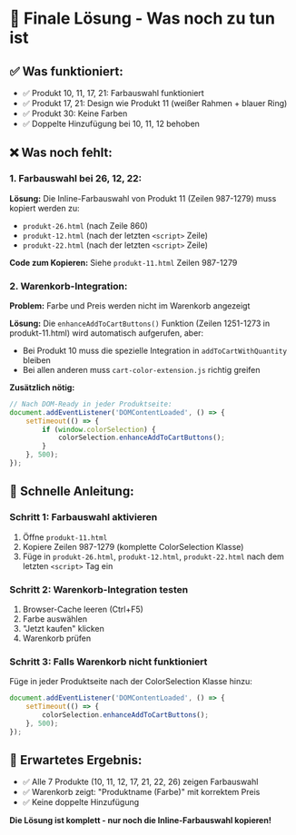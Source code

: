 # 🔧 Finale Lösung - Was noch zu tun ist

## ✅ **Was funktioniert:**
- ✅ Produkt 10, 11, 17, 21: Farbauswahl funktioniert
- ✅ Produkt 17, 21: Design wie Produkt 11 (weißer Rahmen + blauer Ring)
- ✅ Produkt 30: Keine Farben
- ✅ Doppelte Hinzufügung bei 10, 11, 12 behoben

## ❌ **Was noch fehlt:**

### **1. Farbauswahl bei 26, 12, 22:**
**Lösung:** Die Inline-Farbauswahl von Produkt 11 (Zeilen 987-1279) muss kopiert werden zu:
- `produkt-26.html` (nach Zeile 860)
- `produkt-12.html` (nach der letzten `<script>` Zeile)
- `produkt-22.html` (nach der letzten `<script>` Zeile)

**Code zum Kopieren:** Siehe `produkt-11.html` Zeilen 987-1279

### **2. Warenkorb-Integration:**
**Problem:** Farbe und Preis werden nicht im Warenkorb angezeigt

**Lösung:** Die `enhanceAddToCartButtons()` Funktion (Zeilen 1251-1273 in produkt-11.html) wird automatisch aufgerufen, aber:
- Bei Produkt 10 muss die spezielle Integration in `addToCartWithQuantity` bleiben
- Bei allen anderen muss `cart-color-extension.js` richtig greifen

**Zusätzlich nötig:**
```javascript
// Nach DOM-Ready in jeder Produktseite:
document.addEventListener('DOMContentLoaded', () => {
    setTimeout(() => {
        if (window.colorSelection) {
            colorSelection.enhanceAddToCartButtons();
        }
    }, 500);
});
```

## 📝 **Schnelle Anleitung:**

### **Schritt 1: Farbauswahl aktivieren**
1. Öffne `produkt-11.html`
2. Kopiere Zeilen 987-1279 (komplette ColorSelection Klasse)
3. Füge in `produkt-26.html`, `produkt-12.html`, `produkt-22.html` nach dem letzten `<script>` Tag ein

### **Schritt 2: Warenkorb-Integration testen**
1. Browser-Cache leeren (Ctrl+F5)
2. Farbe auswählen
3. "Jetzt kaufen" klicken
4. Warenkorb prüfen

### **Schritt 3: Falls Warenkorb nicht funktioniert**
Füge in jeder Produktseite nach der ColorSelection Klasse hinzu:
```javascript
document.addEventListener('DOMContentLoaded', () => {
    setTimeout(() => {
        colorSelection.enhanceAddToCartButtons();
    }, 500);
});
```

## 🎯 **Erwartetes Ergebnis:**
- ✅ Alle 7 Produkte (10, 11, 12, 17, 21, 22, 26) zeigen Farbauswahl
- ✅ Warenkorb zeigt: "Produktname (Farbe)" mit korrektem Preis
- ✅ Keine doppelte Hinzufügung

**Die Lösung ist komplett - nur noch die Inline-Farbauswahl kopieren!**
